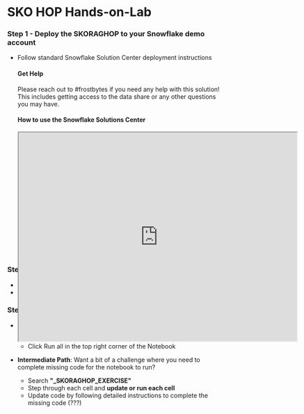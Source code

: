 # SKO HOP Hands-on-Lab

### **Step 1 - Deploy the SKORAGHOP to your Snowflake demo account**
- Follow standard Snowflake Solution Center deployment instructions
  #### Get Help
  Please reach out to #frostbytes if you need any help with this solution! This includes getting access to the data share or any other questions you may have.

  #### How to use the Snowflake Solutions Center
  <div style="position: relative; padding-bottom: 59.210526315789465%; height: 0;"><iframe src="https://drive.google.com/file/d/1yLx7Niay0rygzvNLUNx_yl1WPVDAzbb0/preview" width="640" height="480" allow="autoplay"></iframe></div>

### **Step 2 - Snowflake Notebooks**
- Recommend using the **ACCOUNTADMIN** role
- Navigate to **Notebooks** on the left nav

### **Step 3 - Choose your own adventure**
- **Easy Path**: Want to follow along and see a working notebook? 
  - Search **"_SKORAGHOP_SOLUTION"**
  - Click Run all in the top right corner of the Notebook
  
- **Intermediate Path**: Want a bit of a challenge where you need to complete missing code for the notebook to run?
  - Search **"_SKORAGHOP_EXERCISE"**
  - Step through each cell and **update or run each cell**
  - Update code by following detailed instructions to complete the missing code (???)
